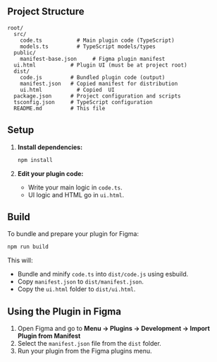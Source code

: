 
## Project Structure

```
root/
  src/
    code.ts           # Main plugin code (TypeScript)
    models.ts         # TypeScript models/types
  public/
    manifest-base.json     # Figma plugin manifest
  ui.html           # Plugin UI (must be at project root)
  dist/
    code.js         # Bundled plugin code (output)
    manifest.json   # Copied manifest for distribution
    ui.html           # Copied  UI
  package.json      # Project configuration and scripts
  tsconfig.json     # TypeScript configuration
  README.md         # This file
```

## Setup

1. **Install dependencies:**
   ```bash
   npm install
   ```

2. **Edit your plugin code:**
   - Write your main logic in `code.ts`.
   - UI logic and HTML go in `ui.html`.

## Build

To bundle and prepare your plugin for Figma:

```bash
npm run build
```

This will:
- Bundle and minify `code.ts` into `dist/code.js` using esbuild.
- Copy `manifest.json` to `dist/manifest.json`.
- Copy the `ui.html` folder to `dist/ui.html`.

## Using the Plugin in Figma

1. Open Figma and go to **Menu → Plugins → Development → Import Plugin from Manifest**
2. Select the `manifest.json` file from the `dist` folder.
3. Run your plugin from the Figma plugins menu.